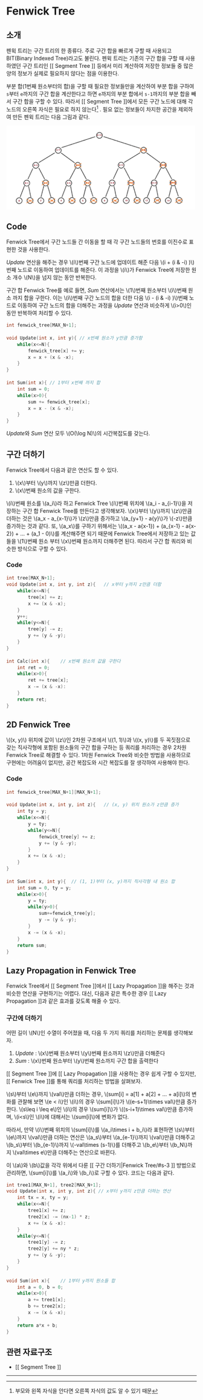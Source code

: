 
# Fenwick Tree

## 소개

펜윅 트리는 구간 트리의 한 종류다. 주로 구간 합을 빠르게 구할 때 사용되고 BIT(Binary Indexed Tree)라고도 불린다. 펜윅 트리는 기존의 구간 합을 구할 때 사용하였던 구간 트리인 [[ Segment Tree ]] 등에서 미리 계산하여 저장한 정보들 중 많은 양의 정보가 실제로 필요하지 않다는 점을 이용한다. 

부분 합(1번째 원소부터의 합)을 구할 때 필요한 정보들만을 계산하여 부분 합을 구하여 `s`부터 `e`까지의 구간 합을 계산한다고 하면 `e`까지의 부분 합에서 `s-1`까지의 부분 합을 빼서 구간 합을 구할 수 있다. 따라서 [[ Segment Tree ]]에서 모든 구간 노드에 대해 각 노드의 오른쪽 자식은 필요로 하지 않는다[^1] . 필요 없는 정보들이 차지한 공간을 제외하여 만든 펜윅 트리는 다음 그림과 같다.

<?xml version="1.0" encoding="UTF-8"?> <img src="./fenwick-tree/fenwick-tree1.png" width = 500 >

## Code
Fenwick Tree에서 구간 노드들 간 이동을 할 때 각 구간 노드들의 번호를 이진수로 표현한 것을 사용한다. 

*Update* 연산을 해주는 경우 \\(i\\)번째 구간 노드에 업데이트 해준 다음 \\(i + (i & -i) )\\)번째 노드로 이동하여 업데이트를 해준다. 이 과정을 \\(i\\)가 Fenwick Tree에 저장한 원소 개수 \\(N\\)을 넘지 않는 동안 반복한다. 

구간 합 Fenwick Tree를 예로 들면, *Sum* 연산에서는 \\(1\\)번째 원소부터 \\(i\\)번째 원소 까지 합을 구한다. 이는 \\(i\\)번째 구간 노드의 합을 더한 다음 \\(i - (i & -i) )\\)번째 노드로 이동하여 구간 노드의 합을 더해주는 과정을 *Update* 연산과 비슷하게 \\(i>0\\)인 동안 반복하여 처리할 수 있다.


``` c++
int fenwick_tree[MAX_N+1];

void Update(int x, int y){ // x번째 원소가 y만큼 증가함
	while(x<=N){
		fenwick_tree[x] += y;
		x = x + (x & -x);
	}
}

int Sum(int x){	// 1부터 x번째 까지 합
	int sum = 0;
	while(x>0){	
		sum += fenwick_tree[x];
		x = x - (x & -x);
	}
}
```

*Update*와 *Sum* 연산 모두 \\(O(\log N)\\)의 시간복잡도를 갖는다.

## 구간 더하기
Fenwick Tree에서 다음과 같은 연산도 할 수 있다.

1. \\(x\\)부터 \\(y\\)까지 \\(z\\)만큼 더한다.
2. \\(x\\)번째 원소의 값을 구한다.

\\(i\\)번째 원소를 \\(a_i\\)라 하고 Fenwick Tree \\(i\\)번째 위치에 \\(a_i - a_{i-1}\\)을 저장하는 구간 합 Fenwick Tree를 만든다고 생각해보자. \\(x\\)부터 \\(y\\)까지 \\(z\\)만큼 더하는 것은 \\(a_x - a_{x-1}\\)가 \\(z\\)만큼 증가하고 \\(a_{y+1} - a{y}\\)가 \\(-z\\)만큼 증가하는 것과 같다. 또, \\(a_x\\)를 구하기 위해서는 \\((a_x - a{x-1}) + (a_{x-1} - a{x-2}) + ... + (a_1 - 0)\\)를 계산해주면 되기 때문에 Fenwick Tree에서 저장하고 있는 값들을 \\(1\\)번째 원소 부터 \\(x\\)번쨰 원소까지 더해주면 된다. 따라서 구간 합 쿼리와 비슷한 방식으로 구할 수 있다.

### Code
``` c++
int tree[MAX_N+1];
void Update(int x, int y, int z){	// x부터 y까지 z만큼 더함
	while(x<=N){
		tree[x] += z;
		x += (x & -x);
	}
	y++;
	while(y<=N){
		tree[y] -= z;
		y += (y & -y);
	}
}

int Calc(int x){	// x번째 원소의 값을 구한다
	int ret = 0;
	while(x>0){
		ret += tree[x];
		x -= (x & -x):
	}
	return ret;
}
```

## 2D Fenwick Tree
\\((x, y)\\) 위치에 값이 \\(z\\)인 2차원 구조에서 \\((1, 1)\\)과 \\((x, y)\\)를 두 꼭짓점으로 갖는 직사각형에 포함된 원소들의 구간 합을 구하는 등 쿼리를 처리하는 경우 2차원 Fenwick Tree로 해결할 수 있다. 1차원 Fenwick Tree와 비슷한 방법을 사용하므로 구현에는 어려움이 없지만, 공간 복잡도와 시간 복잡도를 잘 생각하여 사용해야 한다.

### Code
``` c++
int fenwick_tree[MAX_N+1][MAX_N+1];

void Update(int x, int y, int z){	// (x, y) 위치 원소가 z만큼 증가
	int ty = y;
	while(x<=N){
		y = ty;
		while(y<=N){
			fenwick_tree[y] += z;
			y += (y & -y);
		}
		x += (x & -x);
	}	
}

int Sum(int x, int y){	// (1, 1)부터 (x, y)까지 직사각형 내 원소 합
	int sum = 0, ty = y;
	while(x>0){
		y = ty;
		while(y>0){
			sum+=fenwick_tree[y];
			y -= (y & -y);
		}
		x -= (x & -x);
	}
	return sum;
}
```

## Lazy Propagation in Fenwick Tree
Fenwick Tree에서 [[ Segment Tree ]]에서 [[ Lazy Propagation ]]을 해주는 것과 비슷한 연산을 구현하기는 어렵다. 대신, 다음과 같은 특수한 경우 [[ Lazy Propagation ]]과 같은 효과를 갖도록 해줄 수 있다.

### 구간에 더하기
어떤 길이 \\(N\\)인 수열이 주어졌을 때, 다음 두 가지 쿼리를 처리하는 문제를 생각해보자.

1. *Update* : \\(x\\)번째 원소부터 \\(y\\)번째 원소까지 \\(z\\)만큼 더해준다
2. *Sum* : \\(x\\)번째 원소부터 \\(y\\)번째 원소까지 구간 합을 출력한다

[[ Segment Tree ]]에 [[ Lazy Propagation ]]을 사용하는 경우 쉽게 구할 수 있지만, [[ Fenwick Tree ]]를 통해 쿼리를 처리하는 방법을 살펴보자. 

\\(s\\)부터 \\(e\\)까지 \\(val\\)만큼 더하는 경우, \\(sum[i] = a[1] + a[2] + ... + a[i]\\)의 변화를 관찰해 보면 \\(e < i\\)인 \\(i\\)의 경우 \\(sum[i]\\)가 \\((e-s+1)\times val\\)만큼 증가한다. \\(s\leq i \leq e\\)인 \\(i\\)의 경우 \\(sum[i]\\)가 \\((s-i+1)\times val\\)만큼 증가하며, \\(i<s\\)인 \\(i\\)에 대해서는 \\(sum[i]\\)에 변화가 없다.

따라서, 만약 \\(i\\)번째 위치의 \\(sum[i]\\)를 \\(a_i\times i + b_i\\)라 표현하면 \\(s\\)부터 \\(e\\)까지 \\(val\\)만큼 더하는 연산은 \\(a_s\\)부터 \\(a_{e-1}\\)까지 \\(val\\)만큼 더해주고 \\(b_s\\)부터 \\(b_{e-1}\\)까지 \\(-val\times (s-1)\\)를 더해주고 \\(b_e\\)부터 \\(b_N\\)까지 \\(val\times e\\)만큼 더해주는 연산으로 바뀐다.

이 \\(a\\)와 \\(b\\)값을 각각 위에서 다룬 [[ 구간 더하기|Fenwick Tree/#s-3 ]] 방법으로 관리하면, \\(sum[i]\\)를 \\(a_i\\)와 \\(b_i\\)로 구할 수 있다. 코드는 다음과 같다.

``` c++
int tree1[MAX_N+1], tree2[MAX_N+1];
void Update(int x, int y, int z){ // x부터 y까지 z만큼 더하는 연산 
	int tx = x, ty = y;
	while(x<=N){
		tree1[x] += z;
		tree2[x] -= (nx-1) * z;
		x += (x & -x):
	}
	while(y<=N){
		tree1[y] -= z;
		tree2[y] += ny * z;
		y += (y & -y);
	}
}

void Sum(int x){	// 1부터 y까지 원소들 합
	int a = 0, b = 0;
	while(x>0){
		a += tree1[x];
		b += tree2[x];
		x -= (x & -x);
	}
	return a*x + b;
}
```


## 관련 자료구조
* [[ Segment Tree ]]

---
[^1]: 부모와 왼쪽 자식을 안다면 오른쪽 자식의 값도 알 수 있기 때문
